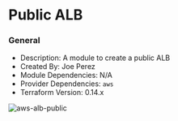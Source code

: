 # Public ALB

### General

* Description: A module to create a public ALB
* Created By: Joe Perez
* Module Dependencies: N/A
* Provider Dependencies: `aws`
* Terraform Version: 0.14.x

![aws-alb-public](https://github.com/ChowNow/ops-tf-modules/workflows/aws-alb-public/badge.svg)
